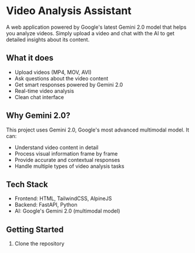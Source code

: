 # Video Analysis Assistant

A web application powered by Google's latest Gemini 2.0 model that helps you analyze videos. Simply upload a video and chat with the AI to get detailed insights about its content.

## What it does

- Upload videos (MP4, MOV, AVI)
- Ask questions about the video content
- Get smart responses powered by Gemini 2.0
- Real-time video analysis
- Clean chat interface

## Why Gemini 2.0?

This project uses Gemini 2.0, Google's most advanced multimodal model. It can:
- Understand video content in detail
- Process visual information frame by frame
- Provide accurate and contextual responses
- Handle multiple types of video analysis tasks

## Tech Stack

- Frontend: HTML, TailwindCSS, AlpineJS
- Backend: FastAPI, Python
- AI: Google's Gemini 2.0 (multimodal model)

## Getting Started

1. Clone the repository
